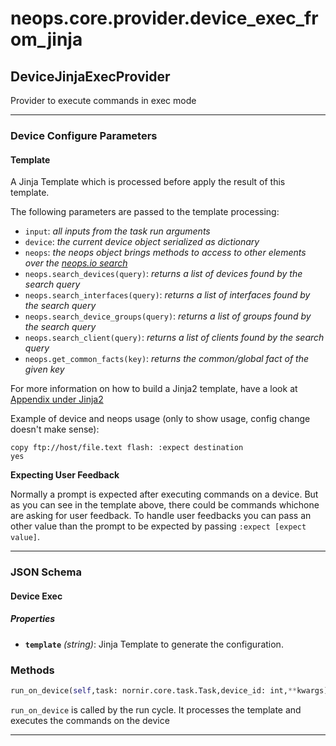 # neops.core.provider.device_exec_from_jinja
## DeviceJinjaExecProvider
Provider to execute commands in exec mode

----------
### Device Configure Parameters
#### Template

A Jinja Template which is processed before apply the result of this template.

The following parameters are passed to the template processing:

- `input`: _all inputs from the task run arguments_
- `device`: _the current device object serialized as dictionary_
- `neops`: _the neops object brings methods to access to other elements over the [neops.io search](#search)_
- `neops.search_devices(query)`: _returns a list of devices found by the search query_
- `neops.search_interfaces(query)`: _returns a list of interfaces found by the search query_
- `neops.search_device_groups(query)`: _returns a list of groups found by the search query_
- `neops.search_client(query)`: _returns a list of clients found by the search query_
- `neops.get_common_facts(key)`: _returns the common/global fact of the given key_

For more information on how to build a Jinja2 template, have a look at [Appendix under Jinja2](appendix.md#jinja2)

Example of device and neops usage (only to show usage, config change doesn't make sense):
```jinja
copy ftp://host/file.text flash: :expect destination
yes
```
**Expecting User Feedback**

Normally a prompt is expected after executing commands on a device.
But as you can see in the template above, there could be commands whichone are asking for user feedback.
To handle user feedbacks you can pass an other value than the prompt to be expected by passing `:expect [expect value]`.


----------
### JSON Schema
#### Device Exec


##### Properties


- **`template`** *(string)*: Jinja Template to generate the configuration.

### Methods
```python
run_on_device(self,task: nornir.core.task.Task,device_id: int,**kwargs) -> nornir.core.task.Result
```
`run_on_device` is called by the run cycle.
It processes the template and executes the commands on the device

----------